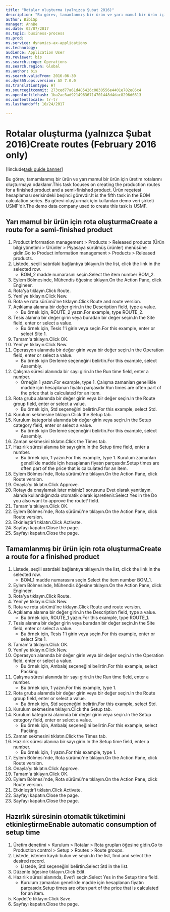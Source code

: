 ```yaml
--- 
title: "Rotalar oluşturma (yalnızca Şubat 2016)"
description: "Bu görev, tamamlanmış bir ürün ve yarı mamul bir ürün için üretim rotalarını oluşturmaya odaklanır."
author: BibiSp
manager: AnnBe
ms.date: 02/07/2017
ms.topic: business-process
ms.prod: 
ms.service: dynamics-ax-applications
ms.technology: 
audience: Application User
ms.reviewer: bis
ms.search.scope: Operations
ms.search.region: Global
ms.author: bis
ms.search.validFrom: 2016-06-30
ms.dyn365.ops.version: AX 7.0.0
ms.translationtype: HT
ms.sourcegitcommit: 273ced77a61d485426c0830556e4401e782e86c4
ms.openlocfilehash: 1ba2ae3ad92149636714701448d4dac8296d6613
ms.contentlocale: tr-tr
ms.lasthandoff: 10/24/2017

---
```

# <a name="create-routes-february-2016-only"></a><span data-ttu-id="0c2ee-103">Rotalar oluşturma (yalnızca Şubat 2016)</span><span class="sxs-lookup"><span data-stu-id="0c2ee-103">Create routes (February 2016 only)</span></span>

[!include[task guide banner](../../includes/task-guide-banner.md)]

<span data-ttu-id="0c2ee-104">Bu görev, tamamlanmış bir ürün ve yarı mamul bir ürün için üretim rotalarını oluşturmaya odaklanır.</span><span class="sxs-lookup"><span data-stu-id="0c2ee-104">This task focuses on creating the production routes for a finished product and a semi-finished product.</span></span> <span data-ttu-id="0c2ee-105">Ürün reçetesi hesaplaması serisindeki beşinci görevdir.</span><span class="sxs-lookup"><span data-stu-id="0c2ee-105">It is the fifth task in the BOM calculation series.</span></span> <span data-ttu-id="0c2ee-106">Bu görevi oluşturmak için kullanılan demo veri şirketi USMF'dir.</span><span class="sxs-lookup"><span data-stu-id="0c2ee-106">The demo data company used to create this task is USMF.</span></span>


## <a name="create-a-route-for-a-semi-finished-product"></a><span data-ttu-id="0c2ee-107">Yarı mamul bir ürün için rota oluşturma</span><span class="sxs-lookup"><span data-stu-id="0c2ee-107">Create a route for a semi-finished product</span></span>
1. <span data-ttu-id="0c2ee-108">Product information management > Products > Released products (Ürün bilgi yönetimi > Ürünler > Piyasaya sürülmüş ürünler) menüsüne gidin.</span><span class="sxs-lookup"><span data-stu-id="0c2ee-108">Go to Product information management > Products > Released products.</span></span>
2. <span data-ttu-id="0c2ee-109">Listede, seçili satırdaki bağlantıya tıklayın.</span><span class="sxs-lookup"><span data-stu-id="0c2ee-109">In the list, click the link in the selected row.</span></span>
    * <span data-ttu-id="0c2ee-110">BOM_2 madde numarasını seçin.</span><span class="sxs-lookup"><span data-stu-id="0c2ee-110">Select the item number BOM_2.</span></span>  
3. <span data-ttu-id="0c2ee-111">Eylem Bölmesinde, Mühendis öğesine tıklayın.</span><span class="sxs-lookup"><span data-stu-id="0c2ee-111">On the Action Pane, click Engineer.</span></span>
4. <span data-ttu-id="0c2ee-112">Rota'ya tıklayın.</span><span class="sxs-lookup"><span data-stu-id="0c2ee-112">Click Route.</span></span>
5. <span data-ttu-id="0c2ee-113">Yeni'ye tıklayın.</span><span class="sxs-lookup"><span data-stu-id="0c2ee-113">Click New.</span></span>
6. <span data-ttu-id="0c2ee-114">Rota ve rota sürümü'ne tıklayın.</span><span class="sxs-lookup"><span data-stu-id="0c2ee-114">Click Route and route version.</span></span>
7. <span data-ttu-id="0c2ee-115">Açıklama alanına bir değer girin.</span><span class="sxs-lookup"><span data-stu-id="0c2ee-115">In the Description field, type a value.</span></span>
    * <span data-ttu-id="0c2ee-116">Bu örnek için, ROUTE_2 yazın.</span><span class="sxs-lookup"><span data-stu-id="0c2ee-116">For example, type ROUTE_2.</span></span>  
8. <span data-ttu-id="0c2ee-117">Tesis alanına bir değer girin veya buradan bir değer seçin.</span><span class="sxs-lookup"><span data-stu-id="0c2ee-117">In the Site field, enter or select a value.</span></span>
    * <span data-ttu-id="0c2ee-118">Bu örnek için, Tesis 1'i girin veya seçin.</span><span class="sxs-lookup"><span data-stu-id="0c2ee-118">For this example, enter or select Site 1.</span></span>  
9. <span data-ttu-id="0c2ee-119">Tamam'a tıklayın.</span><span class="sxs-lookup"><span data-stu-id="0c2ee-119">Click OK.</span></span>
10. <span data-ttu-id="0c2ee-120">Yeni'ye tıklayın.</span><span class="sxs-lookup"><span data-stu-id="0c2ee-120">Click New.</span></span>
11. <span data-ttu-id="0c2ee-121">Operasyon alanında bir değer girin veya bir değer seçin.</span><span class="sxs-lookup"><span data-stu-id="0c2ee-121">In the Operation field, enter or select a value.</span></span>
    * <span data-ttu-id="0c2ee-122">Bu örnek için Derleme seçeneğini belirtin.</span><span class="sxs-lookup"><span data-stu-id="0c2ee-122">For this example, select Assembly.</span></span>  
12. <span data-ttu-id="0c2ee-123">Çalışma süresi alanında bir sayı girin.</span><span class="sxs-lookup"><span data-stu-id="0c2ee-123">In the Run time field, enter a number.</span></span>
    * <span data-ttu-id="0c2ee-124">Örneğin 1 yazın.</span><span class="sxs-lookup"><span data-stu-id="0c2ee-124">For example, type 1.</span></span> <span data-ttu-id="0c2ee-125">Çalışma zamanları genellikle madde için hesaplanan fiyatın parçasıdır.</span><span class="sxs-lookup"><span data-stu-id="0c2ee-125">Run times are often part of the price that is calculated for an item.</span></span>  
13. <span data-ttu-id="0c2ee-126">Rota grubu alanında bir değer girin veya bir değer seçin.</span><span class="sxs-lookup"><span data-stu-id="0c2ee-126">In the Route group field, enter or select a value.</span></span>
    * <span data-ttu-id="0c2ee-127">Bu örnek için, Std seçeneğini belirtin.</span><span class="sxs-lookup"><span data-stu-id="0c2ee-127">For this example, select Std.</span></span>  
14. <span data-ttu-id="0c2ee-128">Kurulum sekmesine tıklayın.</span><span class="sxs-lookup"><span data-stu-id="0c2ee-128">Click the Setup tab.</span></span>
15. <span data-ttu-id="0c2ee-129">Kurulum kategorisi alanında bir değer girin veya seçin.</span><span class="sxs-lookup"><span data-stu-id="0c2ee-129">In the Setup category field, enter or select a value.</span></span>
    * <span data-ttu-id="0c2ee-130">Bu örnek için Derleme seçeneğini belirtin.</span><span class="sxs-lookup"><span data-stu-id="0c2ee-130">For this example, select Assembly.</span></span>  
16. <span data-ttu-id="0c2ee-131">Zaman sekmesini tıklatın.</span><span class="sxs-lookup"><span data-stu-id="0c2ee-131">Click the Times tab.</span></span>
17. <span data-ttu-id="0c2ee-132">Hazırlık süresi alanına bir sayı girin.</span><span class="sxs-lookup"><span data-stu-id="0c2ee-132">In the Setup time field, enter a number.</span></span>
    * <span data-ttu-id="0c2ee-133">Bu örnek için, 1 yazın.</span><span class="sxs-lookup"><span data-stu-id="0c2ee-133">For this example, type 1.</span></span> <span data-ttu-id="0c2ee-134">Kurulum zamanları genellikle madde için hesaplanan fiyatın parçasıdır.</span><span class="sxs-lookup"><span data-stu-id="0c2ee-134">Setup times are often part of the price that is calculated for an item.</span></span>  
18. <span data-ttu-id="0c2ee-135">Eylem Bölmesi'nde, Rota sürümü'ne tıklayın.</span><span class="sxs-lookup"><span data-stu-id="0c2ee-135">On the Action Pane, click Route version.</span></span>
19. <span data-ttu-id="0c2ee-136">Onayla’yı tıklatın.</span><span class="sxs-lookup"><span data-stu-id="0c2ee-136">Click Approve.</span></span>
20. <span data-ttu-id="0c2ee-137">Rotayı da onaylamak ister misiniz? sorusunu Evet olarak yanıtlayın. alanda kullandığınızda otomatik olarak işaretlenir.</span><span class="sxs-lookup"><span data-stu-id="0c2ee-137">Select Yes in the Do you also want to approve the route? field.</span></span>
21. <span data-ttu-id="0c2ee-138">Tamam'a tıklayın.</span><span class="sxs-lookup"><span data-stu-id="0c2ee-138">Click OK.</span></span>
22. <span data-ttu-id="0c2ee-139">Eylem Bölmesi'nde, Rota sürümü'ne tıklayın.</span><span class="sxs-lookup"><span data-stu-id="0c2ee-139">On the Action Pane, click Route version.</span></span>
23. <span data-ttu-id="0c2ee-140">Etkinleştir'i tıklatın.</span><span class="sxs-lookup"><span data-stu-id="0c2ee-140">Click Activate.</span></span>
24. <span data-ttu-id="0c2ee-141">Sayfayı kapatın.</span><span class="sxs-lookup"><span data-stu-id="0c2ee-141">Close the page.</span></span>
25. <span data-ttu-id="0c2ee-142">Sayfayı kapatın.</span><span class="sxs-lookup"><span data-stu-id="0c2ee-142">Close the page.</span></span>

## <a name="create-a-route-for-a-finished-product"></a><span data-ttu-id="0c2ee-143">Tamamlanmış bir ürün için rota oluşturma</span><span class="sxs-lookup"><span data-stu-id="0c2ee-143">Create a route for a finished product</span></span>
1. <span data-ttu-id="0c2ee-144">Listede, seçili satırdaki bağlantıya tıklayın.</span><span class="sxs-lookup"><span data-stu-id="0c2ee-144">In the list, click the link in the selected row.</span></span>
    * <span data-ttu-id="0c2ee-145">BOM_1 madde numarasını seçin.</span><span class="sxs-lookup"><span data-stu-id="0c2ee-145">Select the item number BOM_1.</span></span>  
2. <span data-ttu-id="0c2ee-146">Eylem Bölmesinde, Mühendis öğesine tıklayın.</span><span class="sxs-lookup"><span data-stu-id="0c2ee-146">On the Action Pane, click Engineer.</span></span>
3. <span data-ttu-id="0c2ee-147">Rota'ya tıklayın.</span><span class="sxs-lookup"><span data-stu-id="0c2ee-147">Click Route.</span></span>
4. <span data-ttu-id="0c2ee-148">Yeni'ye tıklayın.</span><span class="sxs-lookup"><span data-stu-id="0c2ee-148">Click New.</span></span>
5. <span data-ttu-id="0c2ee-149">Rota ve rota sürümü'ne tıklayın.</span><span class="sxs-lookup"><span data-stu-id="0c2ee-149">Click Route and route version.</span></span>
6. <span data-ttu-id="0c2ee-150">Açıklama alanına bir değer girin.</span><span class="sxs-lookup"><span data-stu-id="0c2ee-150">In the Description field, type a value.</span></span>
    * <span data-ttu-id="0c2ee-151">Bu örnek için, ROUTE_1 yazın.</span><span class="sxs-lookup"><span data-stu-id="0c2ee-151">For this example, type ROUTE_1.</span></span>  
7. <span data-ttu-id="0c2ee-152">Tesis alanına bir değer girin veya buradan bir değer seçin.</span><span class="sxs-lookup"><span data-stu-id="0c2ee-152">In the Site field, enter or select a value.</span></span>
    * <span data-ttu-id="0c2ee-153">Bu örnek için, Tesis 1'i girin veya seçin.</span><span class="sxs-lookup"><span data-stu-id="0c2ee-153">For this example, enter or select Site 1.</span></span>  
8. <span data-ttu-id="0c2ee-154">Tamam'a tıklayın.</span><span class="sxs-lookup"><span data-stu-id="0c2ee-154">Click OK.</span></span>
9. <span data-ttu-id="0c2ee-155">Yeni'ye tıklayın.</span><span class="sxs-lookup"><span data-stu-id="0c2ee-155">Click New.</span></span>
10. <span data-ttu-id="0c2ee-156">Operasyon alanında bir değer girin veya bir değer seçin.</span><span class="sxs-lookup"><span data-stu-id="0c2ee-156">In the Operation field, enter or select a value.</span></span>
    * <span data-ttu-id="0c2ee-157">Bu örnek için, Ambalaj seçeneğini belirtin.</span><span class="sxs-lookup"><span data-stu-id="0c2ee-157">For this example, select Packing.</span></span>  
11. <span data-ttu-id="0c2ee-158">Çalışma süresi alanında bir sayı girin.</span><span class="sxs-lookup"><span data-stu-id="0c2ee-158">In the Run time field, enter a number.</span></span>
    * <span data-ttu-id="0c2ee-159">Bu örnek için, 1 yazın.</span><span class="sxs-lookup"><span data-stu-id="0c2ee-159">For this example, type 1.</span></span>  
12. <span data-ttu-id="0c2ee-160">Rota grubu alanında bir değer girin veya bir değer seçin.</span><span class="sxs-lookup"><span data-stu-id="0c2ee-160">In the Route group field, enter or select a value.</span></span>
    * <span data-ttu-id="0c2ee-161">Bu örnek için, Std seçeneğini belirtin.</span><span class="sxs-lookup"><span data-stu-id="0c2ee-161">For this example, select Std.</span></span>  
13. <span data-ttu-id="0c2ee-162">Kurulum sekmesine tıklayın.</span><span class="sxs-lookup"><span data-stu-id="0c2ee-162">Click the Setup tab.</span></span>
14. <span data-ttu-id="0c2ee-163">Kurulum kategorisi alanında bir değer girin veya seçin.</span><span class="sxs-lookup"><span data-stu-id="0c2ee-163">In the Setup category field, enter or select a value.</span></span>
    * <span data-ttu-id="0c2ee-164">Bu örnek için, Ambalaj seçeneğini belirtin.</span><span class="sxs-lookup"><span data-stu-id="0c2ee-164">For this example, select Packing.</span></span>  
15. <span data-ttu-id="0c2ee-165">Zaman sekmesini tıklatın.</span><span class="sxs-lookup"><span data-stu-id="0c2ee-165">Click the Times tab.</span></span>
16. <span data-ttu-id="0c2ee-166">Hazırlık süresi alanına bir sayı girin.</span><span class="sxs-lookup"><span data-stu-id="0c2ee-166">In the Setup time field, enter a number.</span></span>
    * <span data-ttu-id="0c2ee-167">Bu örnek için, 1 yazın.</span><span class="sxs-lookup"><span data-stu-id="0c2ee-167">For this example, type 1.</span></span>  
17. <span data-ttu-id="0c2ee-168">Eylem Bölmesi'nde, Rota sürümü'ne tıklayın.</span><span class="sxs-lookup"><span data-stu-id="0c2ee-168">On the Action Pane, click Route version.</span></span>
18. <span data-ttu-id="0c2ee-169">Onayla’yı tıklatın.</span><span class="sxs-lookup"><span data-stu-id="0c2ee-169">Click Approve.</span></span>
19. <span data-ttu-id="0c2ee-170">Tamam'a tıklayın.</span><span class="sxs-lookup"><span data-stu-id="0c2ee-170">Click OK.</span></span>
20. <span data-ttu-id="0c2ee-171">Eylem Bölmesi'nde, Rota sürümü'ne tıklayın.</span><span class="sxs-lookup"><span data-stu-id="0c2ee-171">On the Action Pane, click Route version.</span></span>
21. <span data-ttu-id="0c2ee-172">Etkinleştir'i tıklatın.</span><span class="sxs-lookup"><span data-stu-id="0c2ee-172">Click Activate.</span></span>
22. <span data-ttu-id="0c2ee-173">Sayfayı kapatın.</span><span class="sxs-lookup"><span data-stu-id="0c2ee-173">Close the page.</span></span>
23. <span data-ttu-id="0c2ee-174">Sayfayı kapatın.</span><span class="sxs-lookup"><span data-stu-id="0c2ee-174">Close the page.</span></span>

## <a name="enable-automatic-consumption-of-setup-time"></a><span data-ttu-id="0c2ee-175">Hazırlık süresinin otomatik tüketimini etkinleştirme</span><span class="sxs-lookup"><span data-stu-id="0c2ee-175">Enable automatic consumption of setup time</span></span>
1. <span data-ttu-id="0c2ee-176">Üretim denetimi > Kurulum > Rotalar > Rota grupları öğesine gidin.</span><span class="sxs-lookup"><span data-stu-id="0c2ee-176">Go to Production control > Setup > Routes > Route groups.</span></span>
2. <span data-ttu-id="0c2ee-177">Listede, istenen kaydı bulun ve seçin.</span><span class="sxs-lookup"><span data-stu-id="0c2ee-177">In the list, find and select the desired record.</span></span>
    * <span data-ttu-id="0c2ee-178">Listede, Std seçeneğini belirtin.</span><span class="sxs-lookup"><span data-stu-id="0c2ee-178">Select Std in the list.</span></span>  
3. <span data-ttu-id="0c2ee-179">Düzenle öğesine tıklayın.</span><span class="sxs-lookup"><span data-stu-id="0c2ee-179">Click Edit.</span></span>
4. <span data-ttu-id="0c2ee-180">Hazırlık süresi alanında, Evet'i seçin.</span><span class="sxs-lookup"><span data-stu-id="0c2ee-180">Select Yes in the Setup time field.</span></span>
    * <span data-ttu-id="0c2ee-181">Kurulum zamanları genellikle madde için hesaplanan fiyatın parçasıdır.</span><span class="sxs-lookup"><span data-stu-id="0c2ee-181">Setup times are often part of the price that is calculated for an item.</span></span>  
5. <span data-ttu-id="0c2ee-182">Kaydet'e tıklayın.</span><span class="sxs-lookup"><span data-stu-id="0c2ee-182">Click Save.</span></span>
6. <span data-ttu-id="0c2ee-183">Sayfayı kapatın.</span><span class="sxs-lookup"><span data-stu-id="0c2ee-183">Close the page.</span></span>


